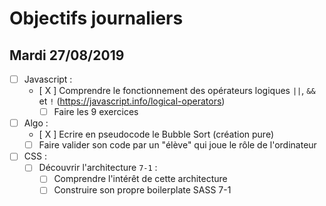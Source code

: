 # Objectifs journaliers

## Mardi 27/08/2019


* [  ] Javascript :
  * [ X ] Comprendre le fonctionnement des opérateurs logiques `||`, `&&` et `!` (https://javascript.info/logical-operators)
    * [ ] Faire les 9 exercices

* [  ] Algo : 
  * [ X ] Ecrire en pseudocode le Bubble Sort (création pure)
  * [  ] Faire valider son code par un "élève" qui joue le rôle de l'ordinateur

* [  ] CSS : 
  * [  ] Découvrir l'architecture `7-1` :
    * [  ] Comprendre l'intérêt de cette architecture
    * [  ] Construire son propre boilerplate SASS 7-1
